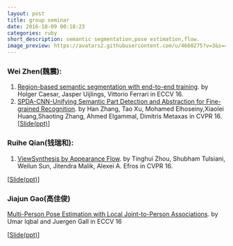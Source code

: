 ```yaml
---
layout: post
title: group seminar
date: 2016-10-09 00:18:23
categories: ruby
short_description: semantic segmentation,pose estimation,flow.
image_preview: https://avatars2.githubusercontent.com/u/4660275?v=3&s=460
---
```


### Wei Zhen(魏震):

1. [Region-based semantic segmentation with end-to-end training](https://arxiv.org/abs/1607.07671).
by Holger Caesar, Jasper Uijlings, Vittorio Ferrari in ECCV 16.
2. [SPDA-CNN-Unifying Semantic Part Detection and Abstraction for Fine-grained Recognition](https://www.google.com/url?sa=t&rct=j&q=&esrc=s&source=web&cd=1&ved=0ahUKEwiIo5zl9tLPAhVJ74MKHYP7CroQFggeMAA&url=http%3A%2F%2Fpaul.rutgers.edu%2F~hz138%2Fpublications%2FCVPR16.pdf&usg=AFQjCNGm3K24qSZQiRV3Xq6ntuwyKxL9rA&sig2=WS0K3_ozrzsr0IQqFCuRkw).
by Han Zhang, Tao Xu, Mohamed Elhoseiny,Xiaolei Huang,Shaoting Zhang, Ahmed Elgammal, Dimitris Metaxas in CVPR 16.[[Slide(ppt)](https://sites.google.com/site/fashionparsing/home)]


### Ruihe Qian(钱瑞和):

1. [ViewSynthesis by Appearance Flow](https://arxiv.org/abs/1605.03557).
by Tinghui Zhou, Shubham Tulsiani, Weilun Sun, Jitendra Malik, Alexei A. Efros in CVPR 16.

[[Slide(ppt)](https://sites.google.com/site/fashionparsing/home)]

### Jiajun Gao(高佳俊)

[Multi-Person Pose Estimation with Local Joint-to-Person Associations](https://arxiv.org/abs/1608.08526).
by Umar lqbal and Juergen Gall in ECCV 16

[[Slide(ppt)](https://sites.google.com/site/fashionparsing/home)]
